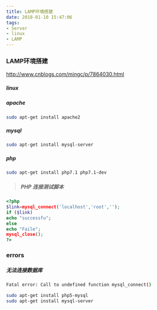 ```yaml
---
title: LAMP环境搭建
date: 2018-01-10 15:47:06
tags:
- Server
- linux
- LAMP
---
```


### LAMP环境搭建

<http://www.cnblogs.com/mingc/p/7864030.html>

##### linux

##### apache

```bash
sudo apt-get install apache2
```

##### mysql

```bash
sudo apt-get install mysql-server
```

##### php

```bash
sudo apt-get install php7.1 php7.1-dev
```

> #####  PHP 连接测试脚本

```php
<?php
$link=mysql_connect('localhost','root','');
if ($link)
echo "successfu";
else
echo "Faile";
mysql_close();
?>
```

### errors

##### 无法连接数据库

```bash
Fatal error: Call to undefined function mysql_connect()
```

```bash
sudo apt-get install php5-mysql
sudo apt-get install mysql-server
```